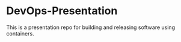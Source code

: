 # DevOps-Presentation
This is a presentation repo for building and releasing software using containers.
